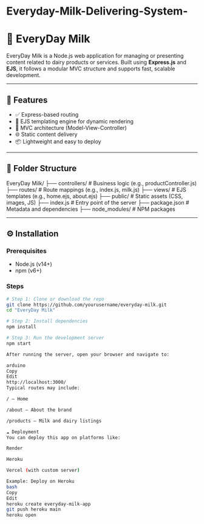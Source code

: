 # Everyday-Milk-Delivering-System-
# 🥛 EveryDay Milk

EveryDay Milk is a Node.js web application for managing or presenting content related to dairy products or services. Built using **Express.js** and **EJS**, it follows a modular MVC structure and supports fast, scalable development.

---

## 🚀 Features

- ✅ Express-based routing
- 🎨 EJS templating engine for dynamic rendering
- 📁 MVC architecture (Model-View-Controller)
- 🌐 Static content delivery
- 📦 Lightweight and easy to deploy

---

## 📂 Folder Structure

EveryDay Milk/
├── controllers/ # Business logic (e.g., productController.js)
├── routes/ # Route mappings (e.g., index.js, milk.js)
├── views/ # EJS templates (e.g., home.ejs, about.ejs)
├── public/ # Static assets (CSS, images, JS)
├── index.js # Entry point of the server
├── package.json # Metadata and dependencies
├── node_modules/ # NPM packages


---

## ⚙️ Installation

### Prerequisites

- Node.js (v14+)
- npm (v6+)

### Steps

```bash
# Step 1: Clone or download the repo
git clone https://github.com/yourusername/everyday-milk.git
cd "EveryDay Milk"

# Step 2: Install dependencies
npm install

# Step 3: Run the development server
npm start

After running the server, open your browser and navigate to:

arduino
Copy
Edit
http://localhost:3000/
Typical routes may include:

/ — Home

/about — About the brand

/products — Milk and dairy listings

☁️ Deployment
You can deploy this app on platforms like:

Render

Heroku

Vercel (with custom server)

Example: Deploy on Heroku
bash
Copy
Edit
heroku create everyday-milk-app
git push heroku main
heroku open

